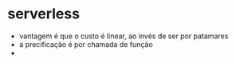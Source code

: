 # serverless

* vantagem é que o custo é linear, ao invés de ser por patamares
* a precificação é por chamada de função
* 
